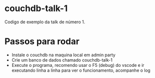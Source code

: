 # couchdb-talk-1  

Codigo de exemplo da talk de número 1.  

# Passos para rodar  

- Instale o couchdb na maquina local em admin party  
- Crie um banco de dados chamado couchdb-talk-1  
- Execute o programa, recomendo usar o F5 (debug) do vscode e ir executando linha a linha para ver o funcionamento, acompanhe o log  
